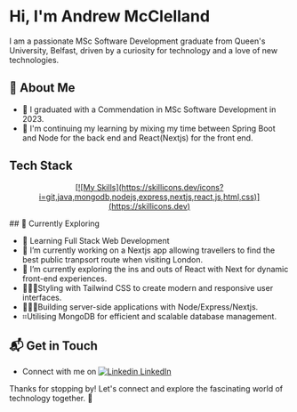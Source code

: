 # Hi, I'm Andrew McClelland

I am a passionate MSc Software Development graduate from Queen's University, Belfast, driven by a curiosity for technology and a love of new technologies.

## 🚀 About Me

- 🔭 I graduated with a Commendation in MSc Software Development in 2023.
- 📝 I'm continuing my learning by  mixing my time between Spring Boot and Node for the back end and React(Nextjs) for the front end.

## Tech Stack
<p align="center">
  <a href="https://skillicons.dev">
[![My Skills](https://skillicons.dev/icons?i=git,java,mongodb,nodejs,express,nextjs,react,js,html,css)](https://skillicons.dev)
  </a>
</p>
## 🌱 Currently Exploring

- 🚀 Learning Full Stack Web Development
- 🔭 I’m currently working on a Nextjs app allowing travellers to find the best public tranpsort route when visiting London.
- 🌱 I’m currently exploring the ins and outs of React with Next for dynamic front-end experiences.
- 🧑🏻‍💻Styling with Tailwind CSS to create modern and responsive user interfaces.
- 👷🏻‍♂️Building server-side applications with Node/Express/Nextjs.
- ⌗Utilising MongoDB for efficient and scalable database management.

## 📬 Get in Touch

- Connect with me on [![Linkedin](https://i.stack.imgur.com/gVE0j.png) LinkedIn](https://www.linkedin.com/in/aejmcclelland)

Thanks for stopping by! Let's connect and explore the fascinating world of technology together. 🚀



<!--

- 📫 How to reach me: ...
- 😄 Pronouns: ...
- ⚡ Fun fact: ...
-->
